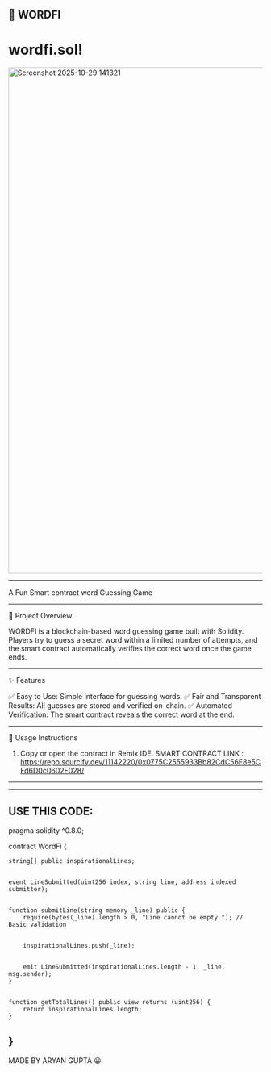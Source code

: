 🧩 WORDFI
---
# wordfi.sol!
<img width="1915" height="1003" alt="Screenshot 2025-10-29 141321" src="https://github.com/user-attachments/assets/a840ce9f-4200-43fc-af86-00cbc4803ee4" />

---

A Fun Smart contract word Guessing Game

---

🧠 Project Overview

WORDFI is a blockchain-based word guessing game built with Solidity.
Players try to guess a secret word within a limited number of attempts, and the smart contract automatically verifies the correct word once the game ends.


---

✨ Features

✅ Easy to Use: Simple interface for guessing words.
✅ Fair and Transparent Results: All guesses are stored and verified on-chain.
✅ Automated Verification: The smart contract reveals the correct word at the end.


---

📘 Usage Instructions

1. Copy or open the contract in Remix IDE.
SMART CONTRACT LINK : https://repo.sourcify.dev/11142220/0x0775C2555933Bb82CdC56F8e5CFd6D0c0602F028/
---

---
USE THIS CODE: 
----
pragma solidity ^0.8.0;

contract WordFi {
    
    string[] public inspirationalLines;

    
    event LineSubmitted(uint256 index, string line, address indexed submitter);

    
    function submitLine(string memory _line) public {
        require(bytes(_line).length > 0, "Line cannot be empty."); // Basic validation

        
        inspirationalLines.push(_line);

        
        emit LineSubmitted(inspirationalLines.length - 1, _line, msg.sender);
    }

    
    function getTotalLines() public view returns (uint256) {
        return inspirationalLines.length;
    }
}
---
MADE BY ARYAN GUPTA 😀
